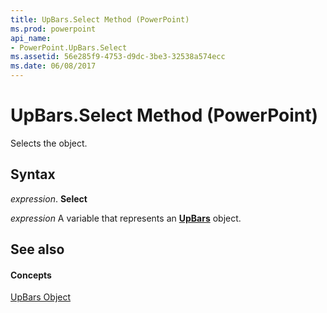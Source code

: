 ```yaml
---
title: UpBars.Select Method (PowerPoint)
ms.prod: powerpoint
api_name:
- PowerPoint.UpBars.Select
ms.assetid: 56e285f9-4753-d9dc-3be3-32538a574ecc
ms.date: 06/08/2017
---
```



# UpBars.Select Method (PowerPoint)

Selects the object.


## Syntax

 _expression_. **Select**

 _expression_ A variable that represents an **[UpBars](upbars-object-powerpoint.md)** object.


## See also


#### Concepts


[UpBars Object](upbars-object-powerpoint.md)

